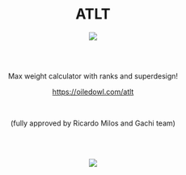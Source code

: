 <p align="center"> <h1 align="center">ATLT</h1> </p>

<p align="center"> <img align="center" src="https://oiledowl.com/images/milos_eyes.png"> </p>

<br>
<br>

<p align="center">
    Max weight calculator with ranks and superdesign! <br>
</p>
<p align="center">
    <a href="https://oiledowl.com/atlt">https://oiledowl.com/atlt</a>
</p>

<br>

<p align="center">
    (fully approved by Ricardo Milos and Gachi team) 
</p>

<br>
<br>

<p align="center"> <img align="center" src="https://oiledowl.com/images/milos_jaw.png"> </p>
